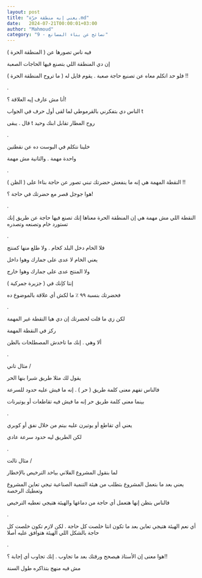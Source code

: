 ```yaml
---
layout: post
title: "يعني إيه منطقة حرّة.md"
date:   2024-07-21T00:00:01+03:00
author: "Mahmoud"
category: "9 - نصائح عن بناء المصانع"
---
```

فيه ناس تصورها عن ( المنطقة الحرة )

إن دي المنطقة اللي بتصنع فيها الحاجات الصعبة

فلو حد اتكلم معاه عن تصنيع حاجة صعبة . يقوم قايل له ( ما
تروح المنطقة الحرة ) !!

.

أنا مش عارف إيه العلاقة ؟!

الناس دي بتفكرني بالقرموطي لما لقى أول حرف في
الجواب t

قال . يبقى t روح المطار تقابل
ابنك وحيد

.

خلينا نتكلم في البوست ده عن نقطتين

واحدة مهمة . والتانية مش مهمة

.

النقطة المهمة هي إنه ما ينفعش حضرتك تبني تصور عن حاجة
بناءا على ( الظن ) !!

هوا جوجل قصر مع حضرتك في حاجة ؟!

.

النقطة اللي مش مهمة هي إن المنطقة الحرة معناها إنك تصنع
فيها حاجة عن طريق إنك تستورد خام وتصنعه وتصدره

.

فلا الخام دخل البلد كخام . ولا طلع منها كمنتج

يعني الخام لا عدى على جمارك وهوا داخل

ولا المنتج عدى على جمارك وهوا خارج

إنتا كإنك في ( جزيرة جمركية )

فحضرتك بنسبة ٩٩ ٪ ما لكش أي علاقة بالموضوع ده

.

لكن زي ما قلت لحضرتك إن دي هيا النقطة غير المهمة

ركز في النقطة المهمة

ألا وهي . إنك ما تاخدش المصطلحات بالظن

.

مثال تاني /

يقول لك مثلا طريق شبرا بنها الحر

فالناس تفهم معنى كلمة طريق ( حر ) . إنه ما فيش عليه حدود
للسرعة

بينما معنى كلمة طريق حر إنه ما فيش فيه تقاطعات أو
يوتيرنات

.

يعني أي تقاطع أو يوتيرن عليه بيتم من خلال نفق أو
كوبري

لكن الطريق ليه حدود سرعة عادي

.

مثال تالت /

لما بنقول المشروع الفلاني بياخد الترخيص بالإخطار

يعني بعد ما بتعمل المشروع بتطلب من هيئة التنمية الصناعية
تيجي تعاين المشروع وتعطيك الرخصة

فالناس بتظن إنها هتعمل أي حاجة من دماغها والهيئة هتيجي
تعطيه الترخيص

.

أي نعم الهيئة هتيجي تعاين بعد ما تكون انتا خلصت كل حاجة
. لكن لازم تكون خلصت كل حاجة بالشكل اللي الهيئة هتوافق عليه أصلا

.

هوا معنى إن الأستاذ هيصحح ورقتك بعد ما تجاوب . إنك تجاوب
أي إجابة ؟!!

مش فيه منهج بتذاكره طول السنة
